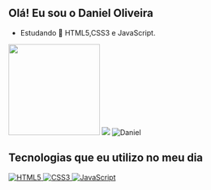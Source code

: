 ## Olá! Eu sou o Daniel Oliveira 
   
- Estudando 🌱 HTML5,CSS3 e JavaScript.

<div style="display: inline_block">
  <img aling="center" height="180em" src="https://github-readme-stats.vercel.app/api?username=FagundesOliveira&show_icons=true&theme=dark">
  <img aling="center" src="https://github-readme-stats.vercel.app/api/top-langs/?username=FagundesOliveira&layout=compact&langs_count=7&theme=dark">
  <img aling="right" src="https://i.picasion.com/pic91/f6deaab8fd5967aa03ea0f2148af6e3c.gif" alt="Daniel"/>
</div>

  ## Tecnologias que eu utilizo no meu dia

  <a href="https://github.com/FagundesOliveira">
  <img aling="center" alt="HTML5" src="https://img.shields.io/badge/HTML-239120?style=for-the-badge&logo=html5&logoColor=white"/>
  <img aling="center" alt="CSS3" src="https://img.shields.io/badge/CSS-239120?&style=for-the-badge&logo=css3&logoColor=white"/>
  <img aling="center" alt="JavaScript" src="https://img.shields.io/badge/JavaScript-F7DF1E?style=for-the-badge&logo=javascript&logoColor=black"/>
 <div>
